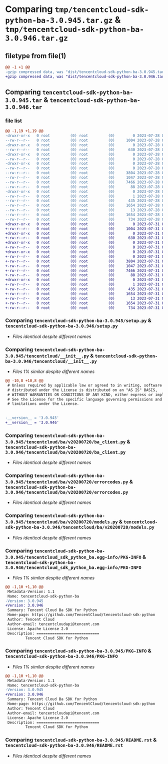 # Comparing `tmp/tencentcloud-sdk-python-ba-3.0.945.tar.gz` & `tmp/tencentcloud-sdk-python-ba-3.0.946.tar.gz`

## filetype from file(1)

```diff
@@ -1 +1 @@
-gzip compressed data, was "dist/tencentcloud-sdk-python-ba-3.0.945.tar", last modified: Fri Jul 28 00:21:32 2023, max compression
+gzip compressed data, was "dist/tencentcloud-sdk-python-ba-3.0.946.tar", last modified: Mon Jul 31 00:19:24 2023, max compression
```

## Comparing `tencentcloud-sdk-python-ba-3.0.945.tar` & `tencentcloud-sdk-python-ba-3.0.946.tar`

### file list

```diff
@@ -1,19 +1,19 @@
-drwxr-xr-x   0 root         (0) root         (0)        0 2023-07-28 00:21:32.000000 tencentcloud-sdk-python-ba-3.0.945/
--rw-r--r--   0 root         (0) root         (0)     1004 2023-07-28 00:21:32.000000 tencentcloud-sdk-python-ba-3.0.945/setup.py
-drwxr-xr-x   0 root         (0) root         (0)        0 2023-07-28 00:21:32.000000 tencentcloud-sdk-python-ba-3.0.945/tencentcloud/
--rw-r--r--   0 root         (0) root         (0)      630 2023-07-28 00:21:32.000000 tencentcloud-sdk-python-ba-3.0.945/tencentcloud/__init__.py
-drwxr-xr-x   0 root         (0) root         (0)        0 2023-07-28 00:21:32.000000 tencentcloud-sdk-python-ba-3.0.945/tencentcloud/ba/
--rw-r--r--   0 root         (0) root         (0)        0 2023-07-28 00:21:32.000000 tencentcloud-sdk-python-ba-3.0.945/tencentcloud/ba/__init__.py
-drwxr-xr-x   0 root         (0) root         (0)        0 2023-07-28 00:21:32.000000 tencentcloud-sdk-python-ba-3.0.945/tencentcloud/ba/v20200720/
--rw-r--r--   0 root         (0) root         (0)        0 2023-07-28 00:21:32.000000 tencentcloud-sdk-python-ba-3.0.945/tencentcloud/ba/v20200720/__init__.py
--rw-r--r--   0 root         (0) root         (0)     3804 2023-07-28 00:21:32.000000 tencentcloud-sdk-python-ba-3.0.945/tencentcloud/ba/v20200720/ba_client.py
--rw-r--r--   0 root         (0) root         (0)     1047 2023-07-28 00:21:32.000000 tencentcloud-sdk-python-ba-3.0.945/tencentcloud/ba/v20200720/errorcodes.py
--rw-r--r--   0 root         (0) root         (0)     7466 2023-07-28 00:21:32.000000 tencentcloud-sdk-python-ba-3.0.945/tencentcloud/ba/v20200720/models.py
--rw-r--r--   0 root         (0) root         (0)       88 2023-07-28 00:21:32.000000 tencentcloud-sdk-python-ba-3.0.945/setup.cfg
-drwxr-xr-x   0 root         (0) root         (0)        0 2023-07-28 00:21:32.000000 tencentcloud-sdk-python-ba-3.0.945/tencentcloud_sdk_python_ba.egg-info/
--rw-r--r--   0 root         (0) root         (0)        1 2023-07-28 00:21:32.000000 tencentcloud-sdk-python-ba-3.0.945/tencentcloud_sdk_python_ba.egg-info/dependency_links.txt
--rw-r--r--   0 root         (0) root         (0)      435 2023-07-28 00:21:32.000000 tencentcloud-sdk-python-ba-3.0.945/tencentcloud_sdk_python_ba.egg-info/SOURCES.txt
--rw-r--r--   0 root         (0) root         (0)     1654 2023-07-28 00:21:32.000000 tencentcloud-sdk-python-ba-3.0.945/tencentcloud_sdk_python_ba.egg-info/PKG-INFO
--rw-r--r--   0 root         (0) root         (0)       13 2023-07-28 00:21:32.000000 tencentcloud-sdk-python-ba-3.0.945/tencentcloud_sdk_python_ba.egg-info/top_level.txt
--rw-r--r--   0 root         (0) root         (0)     1654 2023-07-28 00:21:32.000000 tencentcloud-sdk-python-ba-3.0.945/PKG-INFO
--rw-r--r--   0 root         (0) root         (0)      734 2023-07-28 00:21:32.000000 tencentcloud-sdk-python-ba-3.0.945/README.rst
+drwxr-xr-x   0 root         (0) root         (0)        0 2023-07-31 00:19:24.000000 tencentcloud-sdk-python-ba-3.0.946/
+-rw-r--r--   0 root         (0) root         (0)     1004 2023-07-31 00:19:24.000000 tencentcloud-sdk-python-ba-3.0.946/setup.py
+drwxr-xr-x   0 root         (0) root         (0)        0 2023-07-31 00:19:24.000000 tencentcloud-sdk-python-ba-3.0.946/tencentcloud/
+-rw-r--r--   0 root         (0) root         (0)      630 2023-07-31 00:19:24.000000 tencentcloud-sdk-python-ba-3.0.946/tencentcloud/__init__.py
+drwxr-xr-x   0 root         (0) root         (0)        0 2023-07-31 00:19:24.000000 tencentcloud-sdk-python-ba-3.0.946/tencentcloud/ba/
+-rw-r--r--   0 root         (0) root         (0)        0 2023-07-31 00:19:24.000000 tencentcloud-sdk-python-ba-3.0.946/tencentcloud/ba/__init__.py
+drwxr-xr-x   0 root         (0) root         (0)        0 2023-07-31 00:19:24.000000 tencentcloud-sdk-python-ba-3.0.946/tencentcloud/ba/v20200720/
+-rw-r--r--   0 root         (0) root         (0)        0 2023-07-31 00:19:24.000000 tencentcloud-sdk-python-ba-3.0.946/tencentcloud/ba/v20200720/__init__.py
+-rw-r--r--   0 root         (0) root         (0)     3804 2023-07-31 00:19:24.000000 tencentcloud-sdk-python-ba-3.0.946/tencentcloud/ba/v20200720/ba_client.py
+-rw-r--r--   0 root         (0) root         (0)     1047 2023-07-31 00:19:24.000000 tencentcloud-sdk-python-ba-3.0.946/tencentcloud/ba/v20200720/errorcodes.py
+-rw-r--r--   0 root         (0) root         (0)     7466 2023-07-31 00:19:24.000000 tencentcloud-sdk-python-ba-3.0.946/tencentcloud/ba/v20200720/models.py
+-rw-r--r--   0 root         (0) root         (0)       88 2023-07-31 00:19:24.000000 tencentcloud-sdk-python-ba-3.0.946/setup.cfg
+drwxr-xr-x   0 root         (0) root         (0)        0 2023-07-31 00:19:24.000000 tencentcloud-sdk-python-ba-3.0.946/tencentcloud_sdk_python_ba.egg-info/
+-rw-r--r--   0 root         (0) root         (0)        1 2023-07-31 00:19:24.000000 tencentcloud-sdk-python-ba-3.0.946/tencentcloud_sdk_python_ba.egg-info/dependency_links.txt
+-rw-r--r--   0 root         (0) root         (0)      435 2023-07-31 00:19:24.000000 tencentcloud-sdk-python-ba-3.0.946/tencentcloud_sdk_python_ba.egg-info/SOURCES.txt
+-rw-r--r--   0 root         (0) root         (0)     1654 2023-07-31 00:19:24.000000 tencentcloud-sdk-python-ba-3.0.946/tencentcloud_sdk_python_ba.egg-info/PKG-INFO
+-rw-r--r--   0 root         (0) root         (0)       13 2023-07-31 00:19:24.000000 tencentcloud-sdk-python-ba-3.0.946/tencentcloud_sdk_python_ba.egg-info/top_level.txt
+-rw-r--r--   0 root         (0) root         (0)     1654 2023-07-31 00:19:24.000000 tencentcloud-sdk-python-ba-3.0.946/PKG-INFO
+-rw-r--r--   0 root         (0) root         (0)      734 2023-07-31 00:19:24.000000 tencentcloud-sdk-python-ba-3.0.946/README.rst
```

### Comparing `tencentcloud-sdk-python-ba-3.0.945/setup.py` & `tencentcloud-sdk-python-ba-3.0.946/setup.py`

 * *Files identical despite different names*

### Comparing `tencentcloud-sdk-python-ba-3.0.945/tencentcloud/__init__.py` & `tencentcloud-sdk-python-ba-3.0.946/tencentcloud/__init__.py`

 * *Files 1% similar despite different names*

```diff
@@ -10,8 +10,8 @@
 # Unless required by applicable law or agreed to in writing, software
 # distributed under the License is distributed on an "AS IS" BASIS,
 # WITHOUT WARRANTIES OR CONDITIONS OF ANY KIND, either express or implied.
 # See the License for the specific language governing permissions and
 # limitations under the License.
 
 
-__version__ = '3.0.945'
+__version__ = '3.0.946'
```

### Comparing `tencentcloud-sdk-python-ba-3.0.945/tencentcloud/ba/v20200720/ba_client.py` & `tencentcloud-sdk-python-ba-3.0.946/tencentcloud/ba/v20200720/ba_client.py`

 * *Files identical despite different names*

### Comparing `tencentcloud-sdk-python-ba-3.0.945/tencentcloud/ba/v20200720/errorcodes.py` & `tencentcloud-sdk-python-ba-3.0.946/tencentcloud/ba/v20200720/errorcodes.py`

 * *Files identical despite different names*

### Comparing `tencentcloud-sdk-python-ba-3.0.945/tencentcloud/ba/v20200720/models.py` & `tencentcloud-sdk-python-ba-3.0.946/tencentcloud/ba/v20200720/models.py`

 * *Files identical despite different names*

### Comparing `tencentcloud-sdk-python-ba-3.0.945/tencentcloud_sdk_python_ba.egg-info/PKG-INFO` & `tencentcloud-sdk-python-ba-3.0.946/tencentcloud_sdk_python_ba.egg-info/PKG-INFO`

 * *Files 1% similar despite different names*

```diff
@@ -1,10 +1,10 @@
 Metadata-Version: 1.1
 Name: tencentcloud-sdk-python-ba
-Version: 3.0.945
+Version: 3.0.946
 Summary: Tencent Cloud Ba SDK for Python
 Home-page: https://github.com/TencentCloud/tencentcloud-sdk-python
 Author: Tencent Cloud
 Author-email: tencentcloudapi@tencent.com
 License: Apache License 2.0
 Description: ============================
         Tencent Cloud SDK for Python
```

### Comparing `tencentcloud-sdk-python-ba-3.0.945/PKG-INFO` & `tencentcloud-sdk-python-ba-3.0.946/PKG-INFO`

 * *Files 1% similar despite different names*

```diff
@@ -1,10 +1,10 @@
 Metadata-Version: 1.1
 Name: tencentcloud-sdk-python-ba
-Version: 3.0.945
+Version: 3.0.946
 Summary: Tencent Cloud Ba SDK for Python
 Home-page: https://github.com/TencentCloud/tencentcloud-sdk-python
 Author: Tencent Cloud
 Author-email: tencentcloudapi@tencent.com
 License: Apache License 2.0
 Description: ============================
         Tencent Cloud SDK for Python
```

### Comparing `tencentcloud-sdk-python-ba-3.0.945/README.rst` & `tencentcloud-sdk-python-ba-3.0.946/README.rst`

 * *Files identical despite different names*

